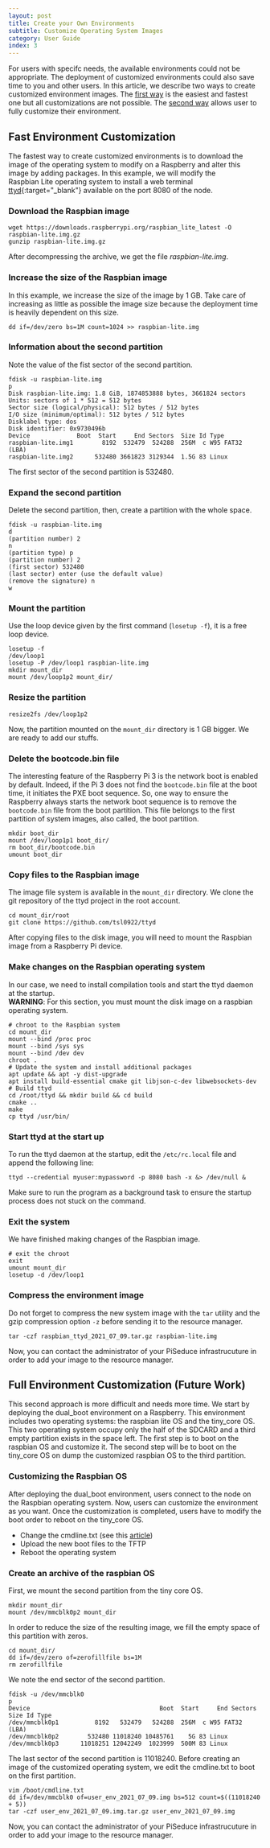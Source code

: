 ```yaml
---
layout: post
title: Create your Own Environments
subtitle: Customize Operating System Images
category: User Guide
index: 3
---
```


For users with specifc needs, the available environments could not be appropriate. The deployment of customized
environments could also save time to you and other users. In this article, we describe two ways to create customized
environment images.
The [first way](https://doc.seduce.fr/2021-07-01-create-your-own-environments/#fast-environment-customization) is the
easiest and fastest one but all customizations are not possible.
The [second way](https://doc.seduce.fr/2021-07-01-create-your-own-environments/#full-environment-customization) allows
user to fully customize their environment. 

## Fast Environment Customization

The fastest way to create customized environments is to download the image of the operating system to modify on a
Raspberry and alter this image by adding packages. In this example, we will modify the Raspbian&nbsp;Lite operating
system to install a web terminal [ttyd](https://github.com/tsl0922/ttyd){:target="_blank"} available on the port 8080 of
the node.

### Download the Raspbian image
```
wget https://downloads.raspberrypi.org/raspbian_lite_latest -O raspbian-lite.img.gz
gunzip raspbian-lite.img.gz
```
After decompressing the archive, we get the file *raspbian-lite.img*.

### Increase the size of the Raspbian image
In this example, we increase the size of the image by 1&nbsp;GB. Take care of increasing as little as possible the image
size because the deployment time is heavily dependent on this size.
```
dd if=/dev/zero bs=1M count=1024 >> raspbian-lite.img
```

### Information about the second partition
Note the value of the fist sector of the second partition.
```
fdisk -u raspbian-lite.img
p
Disk raspbian-lite.img: 1.8 GiB, 1874853888 bytes, 3661824 sectors
Units: sectors of 1 * 512 = 512 bytes
Sector size (logical/physical): 512 bytes / 512 bytes
I/O size (minimum/optimal): 512 bytes / 512 bytes
Disklabel type: dos
Disk identifier: 0x9730496b
Device             Boot  Start     End Sectors  Size Id Type
raspbian-lite.img1        8192  532479  524288  256M  c W95 FAT32 (LBA)
raspbian-lite.img2      532480 3661823 3129344  1.5G 83 Linux
```
The first sector of the second partition is 532480.

### Expand the second partition
Delete the second partition, then, create a partition with the whole space.
```
fdisk -u raspbian-lite.img
d
(partition number) 2
n
(partition type) p
(partition number) 2
(first sector) 532480
(last sector) enter (use the default value)
(remove the signature) n
w
```

### Mount the partition
Use the loop device given by the first command (`losetup -f`), it is a free loop device.
```
losetup -f
/dev/loop1
losetup -P /dev/loop1 raspbian-lite.img
mkdir mount_dir
mount /dev/loop1p2 mount_dir/
```

### Resize the partition
```
resize2fs /dev/loop1p2
```
Now, the partition mounted on the `mount_dir` directory is 1&nbsp;GB bigger. We are ready to add our stuffs.

### Delete the bootcode.bin file
The interesting feature of the Raspberry Pi 3 is the network boot is enabled by default. Indeed, if the Pi&nbsp;3 does
not find the `bootcode.bin` file at the boot time, it initiates the PXE boot sequence. So, one way to ensure the
Raspberry always starts the network boot sequence is to remove the `bootcode.bin` file from the boot partition.
This file belongs to the first partition of system images, also called, the boot partition.
```
mkdir boot_dir
mount /dev/loop1p1 boot_dir/
rm boot_dir/bootcode.bin
umount boot_dir
```

### Copy files to the Raspbian image
The image file system is available in the `mount_dir` directory. We clone the git repository of the ttyd project in the
root account.
```
cd mount_dir/root
git clone https://github.com/tsl0922/ttyd
```
After copying files to the disk image, you will need to mount the Raspbian image from a Raspberry Pi device.

### Make changes on the Raspbian operating system
In our case, we need to install compilation tools and start the ttyd daemon at the startup.  
**WARNING**: For this section, you must mount the disk image on a raspbian operating system.
```
# chroot to the Raspbian system
cd mount_dir
mount --bind /proc proc
mount --bind /sys sys
mount --bind /dev dev
chroot .
# Update the system and install additional packages
apt update && apt -y dist-upgrade
apt install build-essential cmake git libjson-c-dev libwebsockets-dev
# Build ttyd
cd /root/ttyd && mkdir build && cd build
cmake ..
make
cp ttyd /usr/bin/
```
### Start ttyd at the start up
To run the ttyd daemon at the startup, edit the `/etc/rc.local` file and append the following line:
```
ttyd --credential myuser:mypassword -p 8080 bash -x &> /dev/null &
```
Make sure to run the program as a background task to ensure the startup process does not stuck on the command.

### Exit the system
We have finished making changes of the Raspbian image.
```
# exit the chroot
exit
umount mount_dir
losetup -d /dev/loop1
```
### Compress the environment image
Do not forget to compress the new system image with the `tar` utility and the gzip compression option `-z` before
sending it to the resource manager. 
```
tar -czf raspbian_ttyd_2021_07_09.tar.gz raspbian-lite.img
```
Now, you can contact the administrator of your PiSeduce infrastrucuture in order to add your image to the resource
manager.

## Full Environment Customization (Future Work)
This second approach is more difficult and needs more time. We start by deploying the dual_boot environment on a
Raspberry. This environment includes two operating systems: the raspbian lite OS and the tiny_core OS. This two
operating system occupy only the half of the SDCARD and a third empty partition exists in the space left. The first step
is to boot on the raspbian OS and customize it. The second step will be to boot on the tiny_core OS on dump the
customized raspbian OS to the third partition.

### Customizing the Raspbian OS
After deploying the dual_boot environment, users connect to the node on the Raspbian operating system. Now, users can
customize the environment as you want. Once the customization is completed, users have to modify the boot order to
reboot on the tiny_core OS.
* Change the cmdline.txt (see this
  [article](https://superuser.com/questions/1518984/how-to-boot-from-selected-partition-in-raspberry-pi-3))
* Upload the new boot files to the TFTP
* Reboot the operating system

### Create an archive of the raspbian OS
First, we mount the second partition from the tiny core OS.
```
mkdir mount_dir
mount /dev/mmcblk0p2 mount_dir
```
In order to reduce the size of the resulting image, we fill the empty space of this partition with zeros.
```
cd mount_dir/
dd if=/dev/zero of=zerofillfile bs=1M
rm zerofillfile
```
We note the end sector of the second partition.
```
fdisk -u /dev/mmcblk0
p
Device                                    Boot  Start     End Sectors  Size Id Type
/dev/mmcblk0p1          8192   532479   524288  256M  c W95 FAT32 (LBA)
/dev/mmcblk0p2        532480 11018240 10485761    5G 83 Linux
/dev/mmcblk0p3      11018251 12042249  1023999  500M 83 Linux
```
The last sector of the second partition is 11018240. Before creating an image of the customized operating system, we
edit the cmdline.txt to boot on the first partition.
```
vim /boot/cmdline.txt
dd if=/dev/mmcblk0 of=user_env_2021_07_09.img bs=512 count=$((11018240 + 5))
tar -czf user_env_2021_07_09.img.tar.gz user_env_2021_07_09.img
```
Now, you can contact the administrator of your PiSeduce infrastrucuture in order to add your image to the resource
manager.
